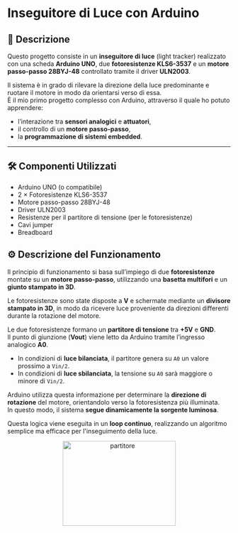 
# Inseguitore di Luce con Arduino

## 📖 Descrizione
Questo progetto consiste in un **inseguitore di luce** (light tracker) realizzato con una scheda **Arduino UNO**, due **fotoresistenze KLS6-3537** e un **motore passo-passo 28BYJ-48** controllato tramite il driver **ULN2003**.  

Il sistema è in grado di rilevare la direzione della luce predominante e ruotare il motore in modo da orientarsi verso di essa.  
È il mio primo progetto complesso con Arduino, attraverso il quale ho potuto apprendere:
- l’interazione tra **sensori analogici** e **attuatori**,
- il controllo di un **motore passo-passo**,
- la **programmazione di sistemi embedded**.

---

## 🛠️ Componenti Utilizzati
- Arduino UNO (o compatibile)
- 2 × Fotoresistenze KLS6-3537
- Motore passo-passo 28BYJ-48
- Driver ULN2003
- Resistenze per il partitore di tensione (per le fotoresistenze)
- Cavi jumper
- Breadboard

## ⚙️ Descrizione del Funzionamento

Il principio di funzionamento si basa sull’impiego di due **fotoresistenze** montate su un **motore passo-passo**, utilizzando una **basetta multifori** e un **giunto stampato in 3D**.  

Le fotoresistenze sono state disposte a **V** e schermate mediante un **divisore stampato in 3D**, in modo da ricevere luce proveniente da direzioni differenti durante la rotazione del motore.

Le due fotoresistenze formano un **partitore di tensione** tra **+5V** e **GND**.  
Il punto di giunzione (**Vout**) viene letto da Arduino tramite l’ingresso analogico **A0**.

- In condizioni di **luce bilanciata**, il partitore genera su `A0` un valore prossimo a `Vin/2`.
- In condizioni di **luce sbilanciata**, la tensione su `A0` sarà maggiore o minore di `Vin/2`.

Arduino utilizza questa informazione per determinare la **direzione di rotazione** del motore, orientandolo verso la fotoresistenza più illuminata.  
In questo modo, il sistema **segue dinamicamente la sorgente luminosa**.

Questa logica viene eseguita in un **loop continuo**, realizzando un algoritmo semplice ma efficace per l'inseguimento della luce.
<p align="center">
<img width="255" height="191" alt="partitore" src="https://github.com/user-attachments/assets/7444ee65-0464-425b-ae45-3ac79e9d9251" />
</p>
